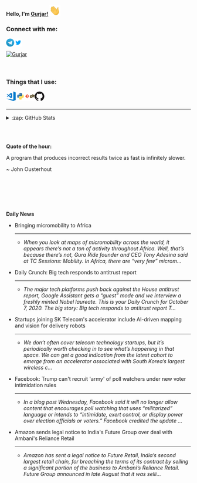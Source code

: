 #### Hello, I'm [Gurjar!](https://GurjarKing.github.io) <img src="https://raw.githubusercontent.com/ABSphreak/ABSphreak/master/gifs/Hi.gif" width="30px"></h2>


### Connect with me:

[<img align="left" alt="Gurjar | Telegram" width="22px" src="https://raw.githubusercontent.com/github/explore/80688e429a7d4ef2fca1e82350fe8e3517d3494d/topics/telegram/telegram.png" />][Telegram]
[<img align="left" alt="Gurjar | Twitter" width="22px" src="https://raw.githubusercontent.com/github/explore/80688e429a7d4ef2fca1e82350fe8e3517d3494d/topics/twitter/twitter.png" />][Twitter]
<br >
<br >
<a href="https://github.com/GurjarKing"><img src="https://komarev.com/ghpvc/?username=GurjarKing" alt="Gurjar" /></a> <br />
<br />
<br />
<!-- <br >

![](https://visitor-badge.glitch.me/badge?page_id=GurjarKing)

<br /> -->

### Things that I use:

[<img align="left" alt="Visual Studio Code" width="26px" src="https://raw.githubusercontent.com/github/explore/80688e429a7d4ef2fca1e82350fe8e3517d3494d/topics/visual-studio-code/visual-studio-code.png" />][VSCode]
[<img align="left" alt="Python" width="26px" src="https://raw.githubusercontent.com/github/explore/80688e429a7d4ef2fca1e82350fe8e3517d3494d/topics/python/python.png" />][Python]
[<img align="left" alt="Git" width="26px" src="https://raw.githubusercontent.com/github/explore/80688e429a7d4ef2fca1e82350fe8e3517d3494d/topics/git/git.png" />][Git]
[<img align="left" alt="GitHub" width="26px" src="https://raw.githubusercontent.com/github/explore/78df643247d429f6cc873026c0622819ad797942/topics/github/github.png" />][Github]

<br />
<br />

---
<details>
  <summary>:zap: GitHub Stats</summary>

<img align="left" alt="Gurjar's Github Stats" src="https://github-readme-stats.vercel.app/api?username=GurjarKing&show_icons=true&hide_border=true&count_private=true&include_all_commit=true&theme=algolia" />

</details>

<!-- ### 🔔 My latest tweet
<a href="https://twitter.com/Gurjar_King43" target="_blank">
	<img src="https://github.com/GurjarKing/GurjarKing/raw/master/tweet.png" width="70%" align="center" alt="Click to view on Twitter" title="My latest tweet, as an image"/>
</a> -->
<br>

<pre>

</pre>

**Quote of the hour:**

A program that produces incorrect results twice as fast is infinitely slower.

~ John Ousterhout
<pre>

</pre>
<br>
<pre>


</pre>
<strong>Daily News</strong>
  
  - Bringing micromobility to Africa
     <hr/>
     
      - *When you look at maps of micromobility across the world, it appears there’s not a ton of activity throughout Africa. Well, that’s because there’s not, Gura Ride founder and CEO Tony Adesina said at TC Sessions: Mobility. In Africa, there are “very few” microm…*
     
  - Daily Crunch: Big tech responds to antitrust report
      <hr/>
      
      - *The major tech platforms push back against the House antitrust report, Google Assistant gets a “guest” mode and we interview a freshly minted Nobel laureate. This is your Daily Crunch for October 7, 2020. The big story: Big tech responds to antitrust report T…*
      
  - Startups joining SK Telecom's accelerator include AI-driven mapping and vision for delivery robots
      <hr/>
      
      - *We don’t often cover telecom technology startups, but it’s periodically worth checking in to see what’s happening in that space. We can get a good indication from the latest cohort to emerge from an accelerator associated with South Korea’s largest wireless c…*
      
  - Facebook: Trump can't recruit 'army' of poll watchers under new voter intimidation rules
      <hr/>
      
      - *In a blog post Wednesday, Facebook said it will no longer allow content that encourages poll watching that uses “militarized” language or intends to “intimidate, exert control, or display power over election officials or voters.” Facebook credited the update …*
       
  - Amazon sends legal notice to India's Future Group over deal with Ambani's Reliance Retail
      <hr/>
       
       - *Amazon has sent a legal notice to Future Retail, India’s second largest retail chain, for breaching the terms of its contract by selling a significant portion of the business to Ambani’s Reliance Retail. Future Group announced in late August that it was selli…*
      

<br />

[VSCode]: https://code.visualstudio.com/
[Python]: https://www.python.org/
[Git]: https://git-scm.com/
[Github]: https://github.com/
[Telegram]: https://t.me/Gurjar_King/
[Twitter]: https://twitter.com/Gurjar_King43/
